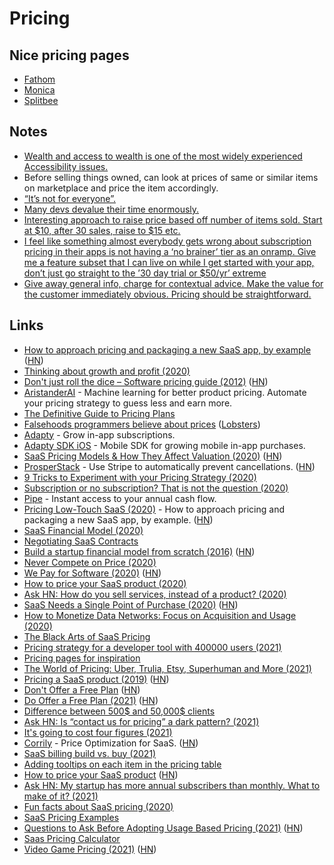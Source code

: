 # Pricing

## Nice pricing pages

- [Fathom](https://app.usefathom.com/register)
- [Monica](https://www.monicahq.com/pricing)
- [Splitbee](https://splitbee.io/pricing)

## Notes

- [Wealth and access to wealth is one of the most widely experienced Accessibility issues.](https://twitter.com/buildsghost/status/1274376280255811584)
- Before selling things owned, can look at prices of same or similar items on marketplace and price the item accordingly.
- [“It’s not for everyone”.](https://seths.blog/2018/06/its-not-for-everyone/)
- [Many devs devalue their time enormously. ](https://twitter.com/kentcdodds/status/1316728697584381952)
- [Interesting approach to raise price based off number of items sold. Start at $10, after 30 sales, raise to $15 etc.](https://gumroad.com/l/doing-content-right)
- [I feel like something almost everybody gets wrong about subscription pricing in their apps is not having a ‘no brainer’ tier as an onramp. Give me a feature subset that I can live on while I get started with your app, don’t just go straight to the ’30 day trial or $50/yr’ extreme](https://twitter.com/stroughtonsmith/status/1388607057910239232)
- [Give away general info, charge for contextual advice. Make the value for the customer immediately obvious. Pricing should be straightforward.](https://twitter.com/VicVijayakumar/status/1424173615847772161)

## Links

- [How to approach pricing and packaging a new SaaS app, by example](https://stripe.com/atlas/guides/saas-pricing) ([HN](https://news.ycombinator.com/item?id=16476454))
- [Thinking about growth and profit (2020)](https://jlongster.com/thinking-growth-profit)
- [Don't just roll the dice – Software pricing guide (2012)](https://neildavidson.com/downloads/dont-just-roll-the-dice-2.0.0.pdf) ([HN](https://news.ycombinator.com/item?id=22027912))
- [AristanderAI](https://aristander.ai/) - Machine learning for better product pricing. Automate your pricing strategy to guess less and earn more.
- [The Definitive Guide to Pricing Plans](https://capitalandgrowth.org/answers/Article/3169972/The-Definitive-Guide-to-Pricing-Plans)
- [Falsehoods programmers believe about prices](https://gist.github.com/rgs/6509585) ([Lobsters](https://lobste.rs/s/lo4bic/falsehoods_programmers_believe_about))
- [Adapty](https://adapty.io/) - Grow in-app subscriptions.
- [Adapty SDK iOS](https://github.com/adaptyteam/AdaptySDK-iOS) - Mobile SDK for growing mobile in-app purchases.
- [SaaS Pricing Models & How They Affect Valuation (2020)](https://empireflippers.com/saas-pricing-models/) ([HN](https://news.ycombinator.com/item?id=23193397))
- [ProsperStack](https://prosperstack.com/) - Use Stripe to automatically prevent cancellations. ([HN](https://news.ycombinator.com/item?id=23501378))
- [9 Tricks to Experiment with your Pricing Strategy (2020)](https://medium.com/point-nine-news/9-tricks-to-experiment-with-your-pricing-strategy-329b07a5b171)
- [Subscription or no subscription? That is not the question (2020)](https://ia.net/topics/subscription-or-no-subscription)
- [Pipe](https://www.pipe.com/) - Instant access to your annual cash flow.
- [Pricing Low-Touch SaaS (2020)](https://stripe.com/en-in/atlas/guides/saas-pricing) - How to approach pricing and packaging a new SaaS app, by example. ([HN](https://news.ycombinator.com/item?id=24543433))
- [SaaS Financial Model (2020)](https://baremetrics.com/blog/saas-financial-model)
- [Negotiating SaaS Contracts](https://www.crayika.com/blog)
- [Build a startup financial model from scratch (2016)](https://www.mathventurepartners.com/blog/2016/9/15/startup-financial-modeling-part-1-what-is-a-financial-model) ([HN](https://news.ycombinator.com/item?id=24853787))
- [Never Compete on Price (2020)](https://medium.com/@tylerhakes/never-compete-on-price-c7709f29280)
- [We Pay for Software (2020)](https://adamwiggins.com/making-computers-better/pay) ([HN](https://news.ycombinator.com/item?id=25027907))
- [How to price your SaaS product (2020)](https://www.lennyrachitsky.com/p/saas-pricing-strategy)
- [Ask HN: How do you sell services, instead of a product? (2020)](https://news.ycombinator.com/item?id=25048031)
- [SaaS Needs a Single Point of Purchase (2020)](https://landshark.io/2020/11/13/saas-needs-a-single-point-of-purchase.html) ([HN](https://news.ycombinator.com/item?id=25081711))
- [How to Monetize Data Networks: Focus on Acquisition and Usage (2020)](https://medium.com/breadcrumb/how-to-monetize-data-networks-focus-on-acquisition-and-usage-1c822aa67b3e)
- [The Black Arts of SaaS Pricing](https://training.kalzumeus.com/newsletters/archive/saas_pricing)
- [Pricing strategy for a developer tool with 400000 users (2021)](https://news.ycombinator.com/item?id=25622558)
- [Pricing pages for inspiration](https://inspyr.io/pricing)
- [The World of Pricing: Uber, Trulia, Etsy, Superhuman and More (2021)](https://www.nfx.com/post/the-hidden-world-of-pricing/)
- [Pricing a SaaS product (2019)](https://www.bannerbear.com/blog/don-t-charge-a-month-for-your-product/) ([HN](https://news.ycombinator.com/item?id=25941412))
- [Don't Offer a Free Plan](https://nofreeplan.com/) ([HN](https://news.ycombinator.com/item?id=26059517))
- [Do Offer a Free Plan (2021)](https://www.chrisfrantz.com/how-to-kill-a-unicorn/) ([HN](https://news.ycombinator.com/item?id=26060038))
- [Difference between 500$ and 50,000$ clients](https://twitter.com/JoshJDurham/status/1357764680979259392)
- [Ask HN: Is “contact us for pricing” a dark pattern? (2021)](https://news.ycombinator.com/item?id=26144706)
- [It's going to cost four figures (2021)](https://raccoon.onyxbits.de/blog/software-development-cost/)
- [Corrily](https://www.corrily.com/) - Price Optimization for SaaS. ([HN](https://news.ycombinator.com/item?id=26302217))
- [SaaS billing build vs. buy (2021)](https://blog.billflow.io/saas-billing-build-vs-buy/)
- [Adding tooltips on each item in the pricing table](https://twitter.com/damengchen/status/1366505122772054016)
- [How to price your SaaS product](https://www.lennysnewsletter.com/p/saas-pricing-strategy) ([HN](https://news.ycombinator.com/item?id=26553639))
- [Ask HN: My startup has more annual subscribers than monthly. What to make of it? (2021)](https://news.ycombinator.com/item?id=26821281)
- [Fun facts about SaaS pricing (2020)](https://twitter.com/awwstn/status/1213215748979445761)
- [SaaS Pricing Examples](https://saas-pricing.info/)
- [Questions to Ask Before Adopting Usage Based Pricing (2021)](https://adilaijaz.medium.com/6-questions-to-ask-before-adopting-usage-based-pricing-77bf2a669309) ([HN](https://news.ycombinator.com/item?id=27392962))
- [Saas Pricing Calculator](https://indiebrands.io/saas-pricing-calculator)
- [Video Game Pricing (2021)](https://www.youtube.com/watch?v=zvPkAYT6B1Q) ([HN](https://news.ycombinator.com/item?id=28200360))
